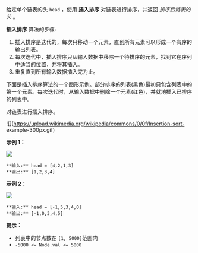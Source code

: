 给定单个链表的头 `head` ，使用 **插入排序** 对链表进行排序，并返回  _排序后链表的头_  。

**插入排序**  算法的步骤:

  1. 插入排序是迭代的，每次只移动一个元素，直到所有元素可以形成一个有序的输出列表。
  2. 每次迭代中，插入排序只从输入数据中移除一个待排序的元素，找到它在序列中适当的位置，并将其插入。
  3. 重复直到所有输入数据插入完为止。

下面是插入排序算法的一个图形示例。部分排序的列表(黑色)最初只包含列表中的第一个元素。每次迭代时，从输入数据中删除一个元素(红色)，并就地插入已排序的列表中。

对链表进行插入排序。

![](https://upload.wikimedia.org/wikipedia/commons/0/0f/Insertion-sort-
example-300px.gif)



**示例 1：**

![](https://assets.leetcode.com/uploads/2021/03/04/sort1linked-list.jpg)

    
    
    **输入:** head = [4,2,1,3]
    **输出:** [1,2,3,4]

**示例  2：**

![](https://assets.leetcode.com/uploads/2021/03/04/sort2linked-list.jpg)

    
    
    **输入:** head = [-1,5,3,4,0]
    **输出:** [-1,0,3,4,5]



**提示：**

  * 列表中的节点数在 `[1, 5000]`范围内
  * `-5000 <= Node.val <= 5000`


